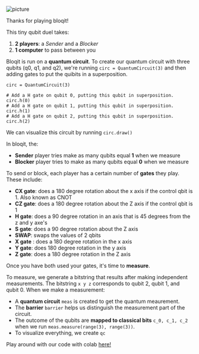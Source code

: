 ![picture](https://drive.google.com/uc?id=1CmGvIAMUEN4d0KFqcOwp2aoG_xU9h1KR)

Thanks for playing bloqit!

This tiny qubit duel takes:

1. **2 players**: a *Sender* and a *Blocker*
2. **1 computer** to pass between you

Bloqit is run on a **quantum circuit**. To create our quantum circuit with three qubits (q0, q1, and q2), we're running ```circ = QuantumCircuit(3)``` and then adding gates to put the quibits in a superposition.

```
circ = QuantumCircuit(3)

# Add a H gate on qubit 0, putting this qubit in superposition.
circ.h(0)
# Add a H gate on qubit 1, putting this qubit in superposition. 
circ.h(1)
# Add a H gate on qubit 2, putting this qubit in superposition. 
circ.h(2)
```

We can visualize this circuit by running ```circ.draw()```

In bloqit, the:
- **Sender** player tries make as many qubits equal **1** when we measure 
- **Blocker** player tries to make as many qubits equal **0** when we measure <br>

To send or block, each player has a certain number of **gates** they play. These include:
- **CX gate**: does a 180 degree rotation about the x axis if the control qbit is 1. Also known as CNOT
- **CZ gate**: does a 180 degree rotation about the Z axis if the control qbit is 1
- **H gate**: does a 90 degree rotation in an axis that is 45 degrees from the z and y axe's
- **S gate**: does a 90 degree rotation about the Z axis
- **SWAP**: swaps the values of 2 qbits
- **X gate** : does a 180 degree rotation in the x axis
- **Y gate**: does 180 degree rotation in the y axis
- **Z gate**: does a 180 degree rotation in the Z axis

Once you have both used your gates, it's time to **measure**.

To measure, we generate a bitstring that results after making independent measurements. The bitstring ``` x y z ``` corresponds to qubit 2, qubit 1, and qubit 0. When we make a measurement:
- A **quantum circuit** ```meas``` is created to get the quantum meaurement. 
- The **barrier** ```barrier``` helps us distinguish the measurement part of the circuit. 
- The outcome of the qubits are **mapped to classical bits** ```c_0, c_1, c_2``` when we run ```meas.measure(range(3), range(3))```. 
- To visualize everything, we create ```qc```

Play around with our code with colab [here!](https://colab.research.google.com/drive/1nXmAMXcMyuAs2Zd9yBN-gX_5mrVIZuzS#scrollTo=_kQyhVuvO33P)
